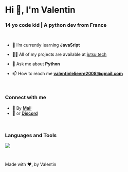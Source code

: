 
# Hi 👋, I'm Valentin

### 14 yo code kid | A python dev from France
<br>

- 🌱 I’m currently learning **JavaSript**

- 👨‍💻 All of my projects are available at [jutsu.tech](https://jutsu.tech)

- 💬 Ask me about **Python**

- 📫 How to reach me **valentinlelievre2008@gmail.com**

<br>

### Connect with me

- 📜 By [**Mail**](mailto:valentinlelievre2008@gmail.com)
- 💭 or [**Discord**](https://discord.com/users/768049100238225418)

<br>

### Languages and Tools

![](https://skillicons.dev/icons?i=github,raspberrypi,linux,python,markdown,vscode&theme=dark&perline=10)

<br>

Made with ❤, by Valentin
    